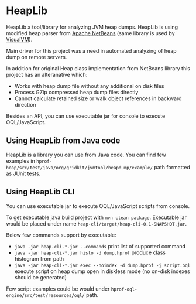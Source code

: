 ﻿HeapLib
=======

HeapLib a tool/library for analyzing JVM heap dumps.
HeapLib is using modified heap parser from [Apache NetBeans](https://netbeans.apache.org/)
(same library is used by [VisualVM](https://visualvm.github.io/)).

Main driver for this project was a need in automated analyzing of heap dump on remote servers.

In addition for original Heap class implementation from NetBeans library this project
has an alteranative which:

 * Works with heap dump file without any additional on disk files
 * Process GZip compressed heap dump files directly
 * Cannot calculate retained size or walk object references in backward direction

Besides an API, you can use executable jar for console to execute OQL/JavaScript.

Using HeapLib from Java code
----------------------------

HeapLib is a library you can use from Java code.
You can find few examples in `hprof-heap/src/test/java/org/gridkit/jvmtool/heapdump/example/`
path formatted as JUnit tests.

Using HeapLib CLI
-----------------

You can use executable jar to execute OQL/JavaScript scripts from console.


To get executable java build project with `mvn clean package`. Executable jar would be placed under name `heap-cli/target/heap-cli-0.1-SNAPSHOT.jar`.

Below few commands support by executable:

 * `java -jar heap-cli-*.jar --commands` print list of supported command
 * `java -jar heap-cli-*.jar histo -d dump.hprof` produce class histogram from path
 * `java -jar heap-cli-*.jar exec --noindex -d dump.hprof -j script.oql` execute script on heap dump open in diskless mode (no on-disk indexes should be generated)

Few script examples could be would under `hprof-oql-engine/src/test/resources/oql/` path.

